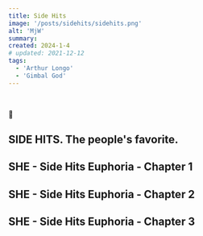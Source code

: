 ```yaml
---
title: Side Hits
image: '/posts/sidehits/sidehits.png'
alt: 'MjW'
summary: 
created: 2024-1-4
# updated: 2021-12-12
tags:
  - 'Arthur Longo'
  - 'Gimbal God'
---
```


<br/>

💌

## SIDE HITS. The people's favorite.

<script>
  import { YouTube } from 'sveltekit-embed'
</script>

<YouTube youTubeId="Ewf5nFWbPxA" />

## SHE - Side Hits Euphoria - Chapter 1

<YouTube youTubeId="-p_Nu4AHM6Q" />

## SHE - Side Hits Euphoria - Chapter 2

<YouTube youTubeId="o4PkJab6Mj8" />

## SHE - Side Hits Euphoria - Chapter 3

<YouTube youTubeId="DRruzeLwB-o" />
